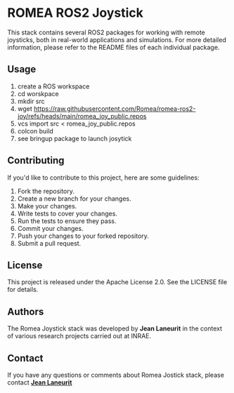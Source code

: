 # ROMEA ROS2 Joystick

This stack contains several ROS2 packages for working with remote joysticks, both in real-world applications and simulations. For more detailed information, please refer to the README files of each individual package.

## **Usage**

1. create a ROS workspace
2. cd worskpace
3. mkdir src
4. wget https://raw.githubusercontent.com/Romea/romea-ros2-joy/refs/heads/main/romea_joy_public.repos
5. vcs import src < romea_joy_public.repos
6. colcon build
7. see bringup package to launch josytick 

## **Contributing**

If you'd like to contribute to this project, here are some guidelines:

1. Fork the repository.
2. Create a new branch for your changes.
3. Make your changes.
4. Write tests to cover your changes.
5. Run the tests to ensure they pass.
6. Commit your changes.
7. Push your changes to your forked repository.
8. Submit a pull request.

## **License**

This project is released under the Apache License 2.0. See the LICENSE file for details.

## **Authors**

The Romea Joystick stack was developed by **Jean Laneurit** in the context of various research projects carried out at INRAE.

## **Contact**

If you have any questions or comments about Romea Jostick stack, please contact **[Jean Laneurit](mailto:jean.laneurit@inrae.fr)** 